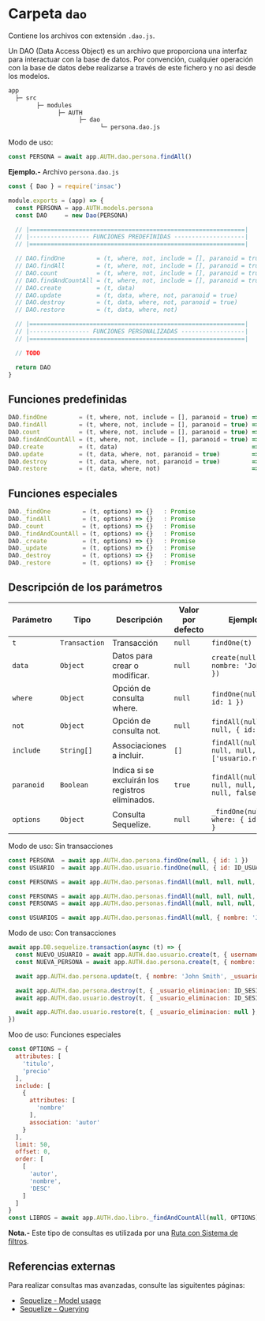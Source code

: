 # Carpeta `dao`

Contiene los archivos con extensión `.dao.js`.

Un DAO (Data Access Object) es un archivo que proporciona una interfaz para interactuar con la base de datos. Por convención, cualquier operación con la base de datos debe realizarse a través de este fichero y no asi desde los modelos.

```txt
app
  ├─ src
        ├─ modules
              ├─ AUTH
                    ├─ dao
                          └─ persona.dao.js
```

Modo de uso:
```js
const PERSONA = await app.AUTH.dao.persona.findAll()
```

**Ejemplo.-** Archivo `persona.dao.js`

```js
const { Dao } = require('insac')

module.exports = (app) => {
  const PERSONA = app.AUTH.models.persona
  const DAO     = new Dao(PERSONA)

  // |=============================================================|
  // |----------------- FUNCIONES PREDEFINIDAS --------------------|
  // |=============================================================|

  // DAO.findOne         = (t, where, not, include = [], paranoid = true) => {}   : Promise
  // DAO.findAll         = (t, where, not, include = [], paranoid = true) => {}   : Promise
  // DAO.count           = (t, where, not, include = [], paranoid = true) => {}   : Promise
  // DAO.findAndCountAll = (t, where, not, include = [], paranoid = true) => {}   : Promise
  // DAO.create          = (t, data)                                      => {}   : Promise
  // DAO.update          = (t, data, where, not, paranoid = true)         => {}   : Promise
  // DAO.destroy         = (t, data, where, not, paranoid = true)         => {}   : Promise
  // DAO.restore         = (t, data, where, not)                          => {}   : Promise

  // |=============================================================|
  // |----------------- FUNCIONES PERSONALIZADAS ------------------|
  // |=============================================================|

  // TODO

  return DAO
}
```

## Funciones predefinidas

```js
DAO.findOne         = (t, where, not, include = [], paranoid = true) => {}   : Promise
DAO.findAll         = (t, where, not, include = [], paranoid = true) => {}   : Promise
DAO.count           = (t, where, not, include = [], paranoid = true) => {}   : Promise
DAO.findAndCountAll = (t, where, not, include = [], paranoid = true) => {}   : Promise
DAO.create          = (t, data)                                      => {}   : Promise
DAO.update          = (t, data, where, not, paranoid = true)         => {}   : Promise
DAO.destroy         = (t, data, where, not, paranoid = true)         => {}   : Promise
DAO.restore         = (t, data, where, not)                          => {}   : Promise
```

## Funciones especiales

```js
DAO._findOne         = (t, options) => {}   : Promise
DAO._findAll         = (t, options) => {}   : Promise
DAO._count           = (t, options) => {}   : Promise
DAO._findAndCountAll = (t, options) => {}   : Promise
DAO._create          = (t, options) => {}   : Promise
DAO._update          = (t, options) => {}   : Promise
DAO._destroy         = (t, options) => {}   : Promise
DAO._restore         = (t, options) => {}   : Promise
```

## Descripción de los parámetros

| Parámetro  | Tipo          | Descripción                                      | Valor por defecto | Ejemplo                                      |
| ---------- | ------------- | ------------------------------------------------ | ----------------- | -------------------------------------------- |
| `t`        | `Transaction` | Transacción                                      | `null`            | `findOne(t)`                                 |
| `data`     | `Object`      | Datos para crear o modificar.                    | `null`            | `create(null, { nombre: 'John' })`           |
| `where`    | `Object`      | Opción de consulta where.                        | `null`            | `findOne(null, { id: 1 })`                   |
| `not`      | `Object`      | Opción de consulta not.                          | `null`            | `findAll(null, null, { id: 1 })`             |
| `include`  | `String[]`    | Associaciones a incluir.                         | `[]`              | `findAll(null, null, null, ['usuario.rol'])` |
| `paranoid` | `Boolean`     | Indica si se excluirán los registros eliminados. | `true`            | `findAll(null, null, null, null, false)`     |
| `options`  | `Object`      | Consulta Sequelize.                              | `null`            | `_findOne(null, { where: { id: 1 } }`        |

Modo de uso: Sin transacciones

```js
const PERSONA  = await app.AUTH.dao.persona.findOne(null, { id: 1 })
const USUARIO  = await app.AUTH.dao.usuario.findOne(null, { id: ID_USUARIO }, { id: ID_SESION })

const PERSONAS = await app.AUTH.dao.personas.findAll(null, null, null, null, false)

const PERSONAS = await app.AUTH.dao.personas.findAll(null, null, null, ['usuario'])
const PERSONAS = await app.AUTH.dao.personas.findAll(null, null, null, ['usuario.rol'])

const USUARIOS = await app.AUTH.dao.personas.findAll(null, { nombre: 'John' }, null, ['rol'])
```

Modo de uso: Con transacciones

```js
await app.DB.sequelize.transaction(async (t) => {
  const NUEVO_USUARIO = await app.AUTH.dao.usuario.create(t, { username: 'est' })
  const NUEVA_PERSONA = await app.AUTH.dao.persona.create(t, { nombre: 'John', fid_usuario: NUEVO_USUARIO.id })

  await app.AUTH.dao.persona.update(t, { nombre: 'John Smith', _usuario_modificacion: ID_SESION }, { id: ID_PERSONA })

  await app.AUTH.dao.persona.destroy(t, { _usuario_eliminacion: ID_SESION }, { fid_usuario: ID_USUARIO })
  await app.AUTH.dao.usuario.destroy(t, { _usuario_eliminacion: ID_SESION }, { id: ID_USUARIO })

  await app.AUTH.dao.usuario.restore(t, { _usuario_eliminacion: null }, { id: ID_USUARIO } )
})
```

Moo de uso: Funciones especiales

```js
const OPTIONS = {
  attributes: [
    'titulo',
    'precio'
  ],
  include: [
    {
      attributes: [
        'nombre'
      ],
      association: 'autor'
    }
  ],
  limit: 50,
  offset: 0,
  order: [
    [
      'autor',
      'nombre',
      'DESC'
    ]
  ]
}
const LIBROS = await app.AUTH.dao.libro._findAndCountAll(null, OPTIONS)
```

**Nota.-** Este tipo de consultas es utilizada por una [Ruta con Sistema de filtros](./doc/route-filter).

## Referencias externas

Para realizar consultas mas avanzadas, consulte las siguitentes páginas:

- [Sequelize - Model usage](http://docs.sequelizejs.com/manual/tutorial/models-usage.html)
- [Sequelize - Querying](http://docs.sequelizejs.com/manual/tutorial/querying.html)
